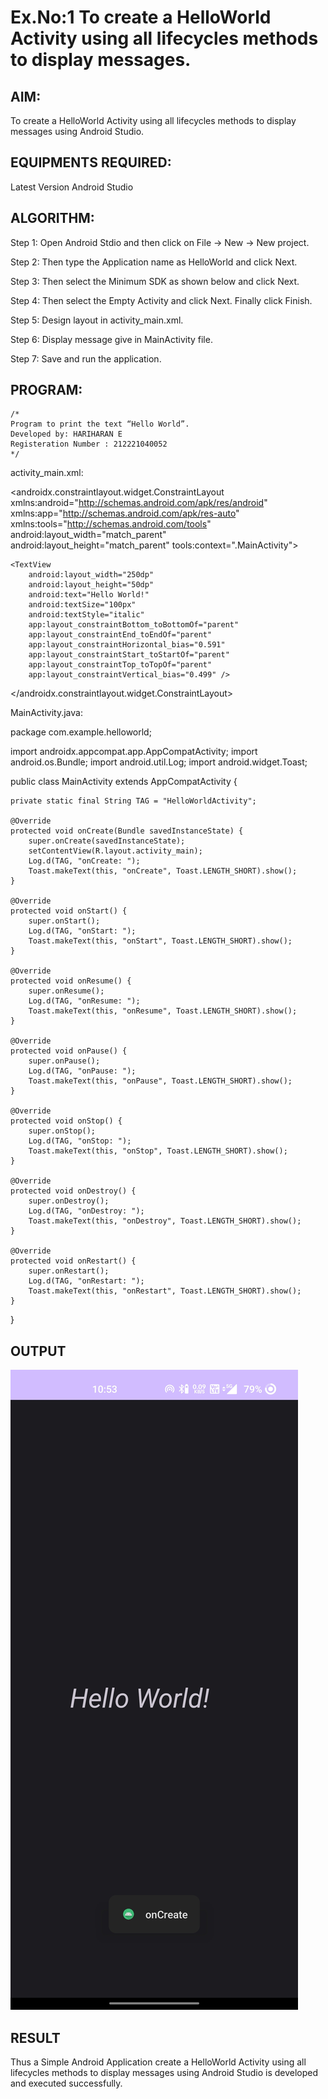 # Ex.No:1 To create a HelloWorld Activity using all lifecycles methods to display messages.


## AIM:

To create a HelloWorld Activity using all lifecycles methods to display messages using Android Studio.

## EQUIPMENTS REQUIRED:

Latest Version Android Studio

## ALGORITHM:

Step 1: Open Android Stdio and then click on File -> New -> New project.

Step 2: Then type the Application name as HelloWorld and click Next. 

Step 3: Then select the Minimum SDK as shown below and click Next.

Step 4: Then select the Empty Activity and click Next. Finally click Finish.

Step 5: Design layout in activity_main.xml.

Step 6: Display message give in MainActivity file.

Step 7: Save and run the application.

## PROGRAM:
```
/*
Program to print the text “Hello World”.
Developed by: HARIHARAN E
Registeration Number : 212221040052
*/
```
activity_main.xml:

<?xml version="1.0" encoding="utf-8"?>
<androidx.constraintlayout.widget.ConstraintLayout xmlns:android="http://schemas.android.com/apk/res/android"
    xmlns:app="http://schemas.android.com/apk/res-auto"
    xmlns:tools="http://schemas.android.com/tools"
    android:layout_width="match_parent"
    android:layout_height="match_parent"
    tools:context=".MainActivity">

    <TextView
        android:layout_width="250dp"
        android:layout_height="50dp"
        android:text="Hello World!"
        android:textSize="100px"
        android:textStyle="italic"
        app:layout_constraintBottom_toBottomOf="parent"
        app:layout_constraintEnd_toEndOf="parent"
        app:layout_constraintHorizontal_bias="0.591"
        app:layout_constraintStart_toStartOf="parent"
        app:layout_constraintTop_toTopOf="parent"
        app:layout_constraintVertical_bias="0.499" />

</androidx.constraintlayout.widget.ConstraintLayout>

MainActivity.java:

package com.example.helloworld;

import androidx.appcompat.app.AppCompatActivity;
import android.os.Bundle;
import android.util.Log;
import android.widget.Toast;

public class MainActivity extends AppCompatActivity {

    private static final String TAG = "HelloWorldActivity";

    @Override
    protected void onCreate(Bundle savedInstanceState) {
        super.onCreate(savedInstanceState);
        setContentView(R.layout.activity_main);
        Log.d(TAG, "onCreate: ");
        Toast.makeText(this, "onCreate", Toast.LENGTH_SHORT).show();
    }

    @Override
    protected void onStart() {
        super.onStart();
        Log.d(TAG, "onStart: ");
        Toast.makeText(this, "onStart", Toast.LENGTH_SHORT).show();
    }

    @Override
    protected void onResume() {
        super.onResume();
        Log.d(TAG, "onResume: ");
        Toast.makeText(this, "onResume", Toast.LENGTH_SHORT).show();
    }

    @Override
    protected void onPause() {
        super.onPause();
        Log.d(TAG, "onPause: ");
        Toast.makeText(this, "onPause", Toast.LENGTH_SHORT).show();
    }

    @Override
    protected void onStop() {
        super.onStop();
        Log.d(TAG, "onStop: ");
        Toast.makeText(this, "onStop", Toast.LENGTH_SHORT).show();
    }

    @Override
    protected void onDestroy() {
        super.onDestroy();
        Log.d(TAG, "onDestroy: ");
        Toast.makeText(this, "onDestroy", Toast.LENGTH_SHORT).show();
    }

    @Override
    protected void onRestart() {
        super.onRestart();
        Log.d(TAG, "onRestart: ");
        Toast.makeText(this, "onRestart", Toast.LENGTH_SHORT).show();
    }
}

## OUTPUT
![1](lifecyclemethods/LifeCycleMethod_1.jpg)



## RESULT
Thus a Simple Android Application create a HelloWorld Activity using all lifecycles methods to display messages using Android Studio is developed and executed successfully.
